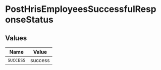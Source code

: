 # PostHrisEmployeesSuccessfulResponseStatus


## Values

| Name      | Value     |
| --------- | --------- |
| `SUCCESS` | success   |